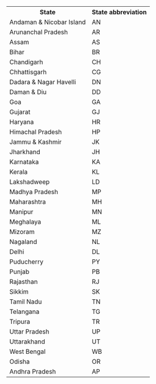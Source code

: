 <table>
  <tr><th>State</th><th>State abbreviation</th></tr>
  <tr><td>Andaman & Nicobar Island</td><td>AN</td></tr>
<tr><td>Arunanchal Pradesh</td><td>AR</td></tr>
<tr><td>Assam</td><td>AS</td></tr>
<tr><td>Bihar</td><td>BR</td></tr>
<tr><td>Chandigarh</td><td>CH</td></tr>
<tr><td>Chhattisgarh</td><td>CG</td></tr>
<tr><td>Dadara & Nagar Havelli</td><td>DN</td></tr>
<tr><td>Daman & Diu</td><td>DD</td></tr>
<tr><td>Goa</td><td>GA</td></tr>
<tr><td>Gujarat</td><td>GJ</td></tr>
<tr><td>Haryana</td><td>HR</td></tr>
<tr><td>Himachal Pradesh</td><td>HP</td></tr>
<tr><td>Jammu & Kashmir</td><td>JK</td></tr>
<tr><td>Jharkhand</td><td>JH</td></tr>
<tr><td>Karnataka</td><td>KA</td></tr>
<tr><td>Kerala</td><td>KL</td></tr>
<tr><td>Lakshadweep</td><td>LD</td></tr>
<tr><td>Madhya Pradesh</td><td>MP</td></tr>
<tr><td>Maharashtra</td><td>MH</td></tr>
<tr><td>Manipur</td><td>MN</td></tr>
<tr><td>Meghalaya</td><td>ML</td></tr>
<tr><td>Mizoram</td><td>MZ</td></tr>
<tr><td>Nagaland</td><td>NL</td></tr>
<tr><td>Delhi</td><td>DL</td></tr>
<tr><td>Puducherry</td><td>PY</td></tr>
<tr><td>Punjab</td><td>PB</td></tr>
<tr><td>Rajasthan</td><td>RJ</td></tr>
<tr><td>Sikkim</td><td>SK</td></tr>
<tr><td>Tamil Nadu</td><td>TN</td></tr>
<tr><td>Telangana</td><td>TG</td></tr>
<tr><td>Tripura</td><td>TR</td></tr>
<tr><td>Uttar Pradesh</td><td>UP</td></tr>
<tr><td>Uttarakhand</td><td>UT</td></tr>
<tr><td>West Bengal</td><td>WB</td></tr>
<tr><td>Odisha</td><td>OR</td></tr>
<tr><td>Andhra Pradesh</td><td>AP</td></tr>
</table>
